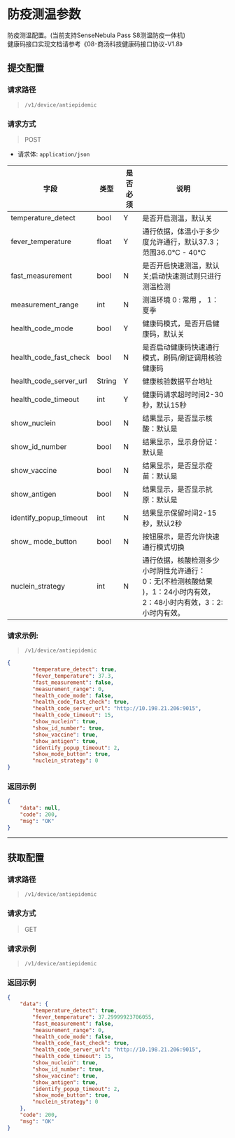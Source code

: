 # 防疫测温参数
防疫测温配置。(当前支持SenseNebula Pass S8测温防疫一体机)<br>
健康码接口实现文档请参考《08-商汤科技健康码接口协议-V1.8》
## 提交配置


### 请求路径

> `/v1/device/antiepidemic`

### 请求方式

> POST

- 请求体: `application/json`

| 字段           | 类型    | 是否必须 | 说明                                                         |
| -------------- | ------- | -------- | ------------------------------------------------------------ |
| temperature_detect     | bool   | Y        | 是否开启测温，默认关                                         |
| fever_temperature      | float  | Y        | 通行依据，体温小于多少度允许通行，默认37.3；范围36.0°C - 40°C |
| fast_measurement       | bool   | N        | 是否开启快速测温，默认关;启动快速测试则只进行测温检测                                     |
| measurement_range      | int    | N        | 测温环境 0 : 常用 ， 1：夏季                                 |
| health_code_mode       | bool   | Y        | 健康码模式，是否开启健康码，默认关                           |
| health_code_fast_check | bool   | N        | 是否启动健康码快速通行模式，刷码/刷证调用核验健康码 |
| health_code_server_url | String | Y        | 健康核验数据平台地址                                         |
| health_code_timeout    | int    | Y        | 健康码请求超时时间2-30 秒，默认15秒                          |
| show_nuclein           | bool   | N        | 结果显示，是否显示核酸：默认是                               |
| show_id_number         | bool   | N        | 结果显示，显示身份证：默认是                                 |
| show_vaccine           | bool   | N        | 结果显示，是否显示疫苗：默认是                               |
| show_antigen           | bool   | N        | 结果显示，是否显示抗原：默认是                               |
| identify_popup_timeout | int    | N        | 结果显示保留时间2-15 秒，默认2秒                             |
| show_ mode_button      | bool   | N        | 按钮展示，是否允许快速通行模式切换                           |
| nuclein_strategy       | int    | N        | 通行依据，核酸检测多少小时阴性允许通行：<br>0：无(不检测核酸结果 )，1：24小时内有效，2：48小时内有效，3：2:小时内有效。|


### 请求示例:

> `/v1/device/antiepidemic`

```json
{
        "temperature_detect": true,
        "fever_temperature": 37.3,
        "fast_measurement": false,
        "measurement_range": 0,
        "health_code_mode": false,
        "health_code_fast_check": true,
        "health_code_server_url": "http://10.198.21.206:9015",
        "health_code_timeout": 15,
        "show_nuclein": true,
        "show_id_number": true,
        "show_vaccine": true,
        "show_antigen": true,
        "identify_popup_timeout": 2,
        "show_mode_button": true,
        "nuclein_strategy": 0
}
```
### 返回示例

```json
{
    "data": null,
    "code": 200,
    "msg": "OK"
}
```

---

## 获取配置

### 请求路径

> `/v1/device/antiepidemic`

### 请求方式

> GET

### 请求示例

> `​/v1​/device​/antiepidemic`

### 返回示例

```json
{
    "data": {
        "temperature_detect": true,
        "fever_temperature": 37.29999923706055,
        "fast_measurement": false,
        "measurement_range": 0,
        "health_code_mode": false,
        "health_code_fast_check": true,
        "health_code_server_url": "http://10.198.21.206:9015",
        "health_code_timeout": 15,
        "show_nuclein": true,
        "show_id_number": true,
        "show_vaccine": true,
        "show_antigen": true,
        "identify_popup_timeout": 2,
        "show_mode_button": true,
        "nuclein_strategy": 0
    },
    "code": 200,
    "msg": "OK"
}
```

